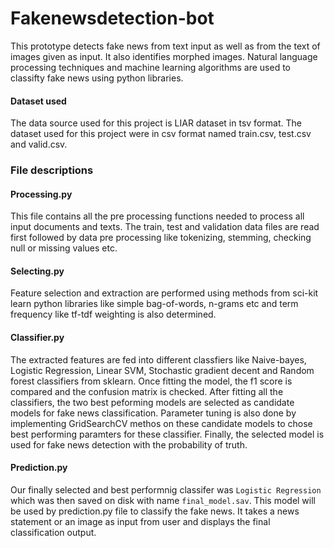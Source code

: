 # Fakenewsdetection-bot
This prototype detects fake news from text input as well as from the text of images given as input. It also identifies morphed images.
Natural language processing techniques and machine learning algorithms are used to classifty fake news using python libraries. 

#### Dataset used
The data source used for this project is LIAR dataset in tsv format. The dataset used for this project were in csv format named train.csv, test.csv and valid.csv.

### File descriptions

#### Processing.py
This file contains all the pre processing functions needed to process all input documents and texts. The train, test and validation data files are read first followed by data pre processing like tokenizing, stemming, checking null or missing values etc.

#### Selecting.py
Feature selection and extraction are performed using methods from sci-kit learn python libraries like simple bag-of-words, n-grams etc and term frequency like tf-tdf weighting is also determined.

#### Classifier.py
The extracted features are fed into different classfiers like Naive-bayes, Logistic Regression, Linear SVM, Stochastic gradient decent and Random forest classifiers from sklearn. Once fitting the model, the f1 score is compared and the confusion matrix is checked. After fitting all the classifiers, the two best peforming models are selected as candidate models for fake news classification. Parameter tuning is also done by implementing GridSearchCV methos on these candidate models to chose best performing paramters for these classifier. Finally, the selected model is used for fake news detection with the probability of truth. 

#### Prediction.py
Our finally selected and best performnig classifer was ```Logistic Regression``` which was then saved on disk with name ```final_model.sav```. This model will be used by prediction.py file to classify the fake news. It takes a news statement or an image as input from user and displays the final classification output.


